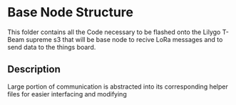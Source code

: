 # Base Node Structure

This folder contains all the Code necessary to be flashed onto the Lilygo T-Beam supreme s3 that will be base node to recive LoRa messages and 
to send data to the things board.

## Description

Large portion of communication is abstracted into its corresponding helper files for easier interfacing and modifying